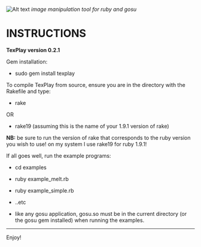 ![Alt text](https://dl.getdropbox.com/u/239375/texplay.png)
*image manipulation tool for ruby and gosu*

INSTRUCTIONS 
============

**TexPlay version 0.2.1**

Gem installation:

+ sudo gem install texplay

To compile TexPlay from source, ensure you are in the directory with the Rakefile and type:

+ rake

OR

+ rake19  (assuming this is the name of your 1.9.1 version of rake)

**NB:** be sure to run the version of rake that corresponds to the ruby version you wish to use! on my system I use rake19 for ruby 1.9.1!

If all goes well, run the example programs:

+ cd examples
+ ruby example_melt.rb
+ ruby example_simple.rb
+ ..etc

+ like any gosu application, gosu.so must be in the current directory (or the gosu gem installed) when running the examples.


---
Enjoy!
